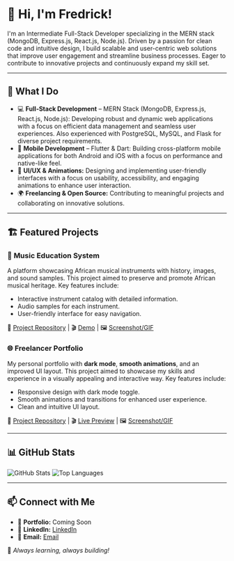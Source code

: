 # 👋 Hi, I'm Fredrick!

I'm an Intermediate Full-Stack Developer specializing in the MERN stack (MongoDB, Express.js, React.js, Node.js). Driven by a passion for clean code and intuitive design, I build scalable and user-centric web solutions that improve user engagement and streamline business processes. Eager to contribute to innovative projects and continuously expand my skill set.

---

## 🚀 What I Do

-   💻 **Full-Stack Development** – MERN Stack (MongoDB, Express.js, React.js, Node.js): Developing robust and dynamic web applications with a focus on efficient data management and seamless user experiences. Also experienced with PostgreSQL, MySQL, and Flask for diverse project requirements.
-   📱 **Mobile Development** – Flutter & Dart: Building cross-platform mobile applications for both Android and iOS with a focus on performance and native-like feel.
-   🎨 **UI/UX & Animations:** Designing and implementing user-friendly interfaces with a focus on usability, accessibility, and engaging animations to enhance user interaction.
-   🌍 **Freelancing & Open Source:** Contributing to meaningful projects and collaborating on innovative solutions.

---

## 🏗️ Featured Projects

### 🎵 **Music Education System**

A platform showcasing African musical instruments with history, images, and sound samples. This project aimed to preserve and promote African musical heritage. Key features include:

* Interactive instrument catalog with detailed information.
* Audio samples for each instrument.
* User-friendly interface for easy navigation.

🔗 [Project Repository](#) | 🎬 [Demo](#) | 🖼️ [Screenshot/GIF](#)


### 🌐 **Freelancer Portfolio**

My personal portfolio with **dark mode**, **smooth animations**, and an improved UI layout. This project aimed to showcase my skills and experience in a visually appealing and interactive way. Key features include:

* Responsive design with dark mode toggle.
* Smooth animations and transitions for enhanced user experience.
* Clean and intuitive UI layout.

🔗 [Project Repository](#) | 🎬 [Live Preview](#) | 🖼️ [Screenshot/GIF](#)

---

## 📊 GitHub Stats

![GitHub Stats](https://github-readme-stats.vercel.app/api?username=fredricknyangau&show_icons=true&theme=dark)
![Top Languages](https://github-readme-stats.vercel.app/api/top-langs/?username=fredricknyangau&layout=compact&theme=dark)

---

## 📫 Connect with Me

-   🔗 **Portfolio:** Coming Soon
-   💼 **LinkedIn:** [LinkedIn](https://www.linkedin.com/in/fredrick-nyang-au-857b75233?utm_source=share&utm_campaign=share_via&utm_content=profile&utm_medium=android_app)
-   📩 **Email:** [Email](mailto:nyangaufredrick443@gmail.com)

🚀 *Always learning, always building!*
